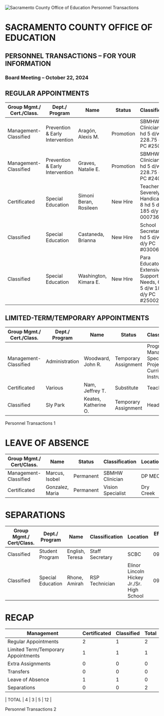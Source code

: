<!-- Page 1 -->
![Sacramento County Office of Education Personnel Transactions](https://via.placeholder.com/993x768.png?text=Sacramento+County+Office+of+Education+Personnel+Transactions)

# SACRAMENTO COUNTY OFFICE OF EDUCATION
## PERSONNEL TRANSACTIONS – FOR YOUR INFORMATION
### Board Meeting – October 22, 2024

## REGULAR APPOINTMENTS

| Group Mgmt./ Cert./Class. | Dept./ Program | Name                | Status    | Classification                     | Location | Effective Date | Salary Placement |
|---------------------------|----------------|---------------------|-----------|-----------------------------------|----------|----------------|------------------|
| Management- Classified     | Prevention & Early Intervention | Aragón, Alexis M.  | Promotion | SBMHW Clinician II, 8 hd 5 d/w 228.75 d/y PC #250003 | DPMEC    | 10/07/24       | MT-29            |
| Management- Classified     | Prevention & Early Intervention | Graves, Natalie E. | Promotion | SBMHW Clinician II, 8 hd 5 d/w 228.75 d/y PC #240105 | DPMEC    | 10/07/24       | MT-29            |
| Certificated              | Special Education | Simoni Beran, Rosileen | New Hire  | Teacher, Severely Handicapped, 8 hd 5 d/w 185 d/y PC# 000736 | CSUS     | 10/01/24       | CT-04            |
| Classified                | Special Education | Castaneda, Brianna  | New Hire  | School Secretary, 8 hd 5 d/w 244 d/y PC #030067 | Leo A. Palmitter Jr./Sr. High School | 09/30/24       | CL-23-A         |
| Classified                | Special Education | Washington, Kimara E. | New Hire  | Para Educator, Extensive Support Needs, 6.5 hd 5 d/w 185 d/y PC #250020 | Smedberg Middle School | 10/09/24       | CL-17-A         |

## LIMITED-TERM/TEMPORARY APPOINTMENTS

| Group Mgmt./ Cert./Class. | Dept./ Program | Name                | Status                | Classification                               | Location | Effective Date/Duration |
|---------------------------|----------------|---------------------|-----------------------|----------------------------------------------|----------|-------------------------|
| Management- Classified     | Administration  | Woodward, John R.   | Temporary Assignment   | Program Manager, Special Projects, Curriculum & Instruction | DPMEC    | 09/19/24                |
| Certificated              | Various         | Nam, Jeffrey T.     | Substitute             | Teacher                                      | Various  | 10/10/24                |
| Classified                | Sly Park        | Keates, Katherine O. | Temporary Assignment    | Head Cook                                    | Sly Park | 09/30/24                |

Personnel Transactions 1
<!-- Page 2 -->
# LEAVE OF ABSENCE

| Group Mgmt./ Cert/Class. | Name                | Status   | Classification      | Location | Effective Date/Duration  |
|--------------------------|---------------------|----------|----------------------|----------|---------------------------|
| Management- Classified    | Marcus, Isobel      | Permanent | SBMHW Clinician      | DP MEC   | 11/12/24-12/06/24         |
| Certificated             | Gonzalez, Maria     | Permanent | Vision Specialist     | Dry Creek| 08/05/24-10/11/24         |

# SEPARATIONS

| Group Mgmt./ Cert/Class. | Dept./ Program      | Name                | Classification | Location                          | Effective Date | Reason for Leaving |
|--------------------------|---------------------|---------------------|-----------------|-----------------------------------|----------------|--------------------|
| Classified               | Student Program      | English, Teresa     | Staff Secretary  | SCBC                              | 09/30/24       | Retirement          |
| Classified               | Special Education     | Rhone, Amirah      | RSP Technician   | Elinor Lincoln Hickey Jr./Sr. High School | 09/27/24       | Resignation         |

# RECAP

| Management | Certificated | Classified | Total |
|------------|--------------|------------|-------|
| Regular Appointments          | 2          | 1            | 2          | 5     |
| Limited Term/Temporary Appointments | 1          | 1            | 1          | 3     |
| Extra Assignments             | 0          | 0            | 0          | 0     |
| Transfers                     | 0          | 0            | 0          | 0     |
| Leave of Absence              | 1          | 1            | 0          | 2     |
| Separations                   | 0          | 0            | 2          | 2     |

| TOTAL      | 4            | 3            | 5          | 12    |

Personnel Transactions 2
